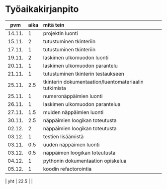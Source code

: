 # Työaikakirjanpito

| pvm | aika | mitä tein  |
| :----:|:-----| :-----|
| 14.11. | 1    | projektin luonti |
| 15.11. | 2    | tutustuminen tkinteriin |
| 17.11. | 1    | tutustuminen tkinteriin |
| 19.11. | 2    | laskimen ulkomuodon luonti |
| 20.11. | 1    | laskimen ulkomuodon parantelu |
| 21.11. | 1    | tutustuminen tkinterin testaukseen |
| 25.11. | 2.5  | tkinterin dokumentaation/luentomateriaalin tutkimista |
| 25.11. | 1    | numeronäppäimien luonti |
| 26.11. | 1    | laskimen ulkomuodon parantelua |
| 27.11. | 1.5  | muiden näppäimien luonti |
| 30.11. | 2.5  | näppäimien loogikan toteutusta |
| 02.12. | 2  | näppäimien loogikan toteutusta |
| 03.12. | 1  | testien lisäämistä |
| 03.11. | 0.5  | uuden näppäimen luonti |
| 03.12. | 0.5  | näppäimen loogikan toteutusta |
| 04.12. | 1  | pythonin dokumentaation opiskelua |
| 05.12. | 1  | koodin refactorointia |

| yht   | 22.5   | | 